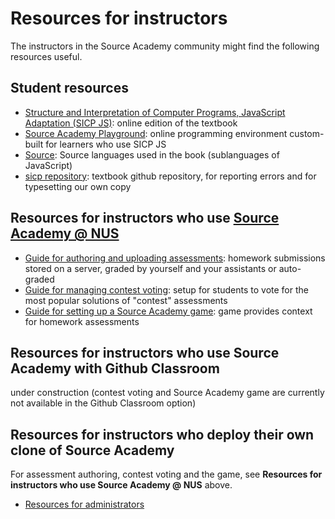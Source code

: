 # Resources for instructors

The instructors in the Source Academy community might find the following resources useful. 

## Student resources

- [Structure and Interpretation of Computer Programs, JavaScript Adaptation (SICP JS)](https://source-academy.github.io/sicp/): online edition of the textbook
- [Source Academy Playground](https://source-academy.github.io/): online programming environment custom-built for learners who use SICP JS
- [Source](https://source-academy.github.io/source/): Source languages used in the book (sublanguages of JavaScript)
- [sicp repository](https://github.com/source-academy/sicp): textbook github repository, for reporting errors and for typesetting our own copy

## Resources for instructors who use [Source Academy @ NUS](https://sourceacademy.nus.edu.sg/)

- [Guide for authoring and uploading assessments](assessment/README.md): homework submissions stored on a server, graded by yourself and your assistants or auto-graded
- [Guide for managing contest voting](voting/README.md): setup for students to vote for the most popular solutions of "contest" assessments 
- [Guide for setting up a Source Academy game](game/README.md): game provides context for homework assessments

## Resources for instructors who use Source Academy with Github Classroom

under construction (contest voting and Source Academy game are currently not available in the Github Classroom option)

## Resources for instructors who deploy their own clone of Source Academy

For assessment authoring, contest voting and the game, see **Resources for instructors who use Source Academy @ NUS** above.

- [Resources for administrators](../admin/README.md)

